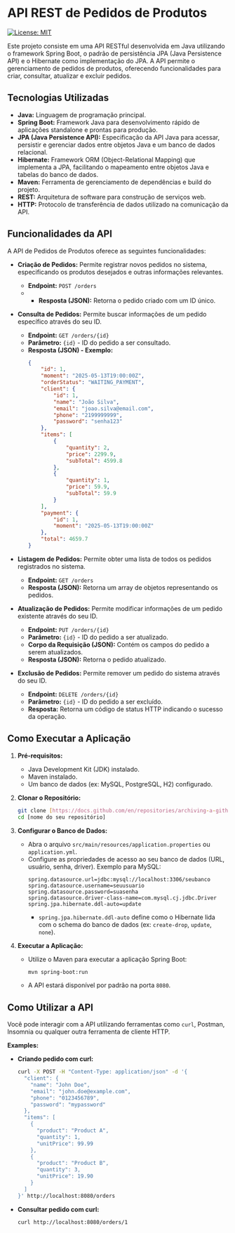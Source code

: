 # API REST de Pedidos de Produtos

[![License: MIT](https://img.shields.io/badge/License-MIT-yellow.svg)](https://opensource.org/licenses/MIT)

Este projeto consiste em uma API RESTful desenvolvida em Java utilizando o framework Spring Boot, o padrão de persistência JPA (Java Persistence API) e o Hibernate como implementação do JPA. A API permite o gerenciamento de pedidos de produtos, oferecendo funcionalidades para criar, consultar, atualizar e excluir pedidos.

## Tecnologias Utilizadas

* **Java:** Linguagem de programação principal.
* **Spring Boot:** Framework Java para desenvolvimento rápido de aplicações standalone e prontas para produção.
* **JPA (Java Persistence API):** Especificação da API Java para acessar, persistir e gerenciar dados entre objetos Java e um banco de dados relacional.
* **Hibernate:** Framework ORM (Object-Relational Mapping) que implementa a JPA, facilitando o mapeamento entre objetos Java e tabelas do banco de dados.
* **Maven:** Ferramenta de gerenciamento de dependências e build do projeto.
* **REST:** Arquitetura de software para construção de serviços web.
* **HTTP:** Protocolo de transferência de dados utilizado na comunicação da API.

## Funcionalidades da API

A API de Pedidos de Produtos oferece as seguintes funcionalidades:

* **Criação de Pedidos:** Permite registrar novos pedidos no sistema, especificando os produtos desejados e outras informações relevantes.
    * **Endpoint:** `POST /orders`
    * * **Resposta (JSON):** Retorna o pedido criado com um ID único.

* **Consulta de Pedidos:** Permite buscar informações de um pedido específico através do seu ID.
    * **Endpoint:** `GET /orders/{id}`
    * **Parâmetro:** `{id}` - ID do pedido a ser consultado.
    * **Resposta (JSON) - Exemplo:**
        ```json
        {
            "id": 1,
            "moment": "2025-05-13T19:00:00Z",
            "orderStatus": "WAITING_PAYMENT",
            "client": {
                "id": 1,
                "name": "João Silva",
                "email": "joao.silva@email.com",
                "phone": "2199999999",
                "password": "senha123"
            },
            "items": [
                {
                    "quantity": 2,
                    "price": 2299.9,
                    "subTotal": 4599.8
                },
                {
                    "quantity": 1,
                    "price": 59.9,
                    "subTotal": 59.9
                }
            ],
            "payment": {
                "id": 1,
                "moment": "2025-05-13T19:00:00Z"
            },
            "total": 4659.7
        }
        ```

* **Listagem de Pedidos:** Permite obter uma lista de todos os pedidos registrados no sistema.
    * **Endpoint:** `GET /orders`
    * **Resposta (JSON):** Retorna um array de objetos representando os pedidos.

* **Atualização de Pedidos:** Permite modificar informações de um pedido existente através do seu ID.
    * **Endpoint:** `PUT /orders/{id}`
    * **Parâmetro:** `{id}` - ID do pedido a ser atualizado.
    * **Corpo da Requisição (JSON):** Contém os campos do pedido a serem atualizados.
    * **Resposta (JSON):** Retorna o pedido atualizado.

* **Exclusão de Pedidos:** Permite remover um pedido do sistema através do seu ID.
    * **Endpoint:** `DELETE /orders/{id}`
    * **Parâmetro:** `{id}` - ID do pedido a ser excluído.
    * **Resposta:** Retorna um código de status HTTP indicando o sucesso da operação.

## Como Executar a Aplicação

1.  **Pré-requisitos:**
    * Java Development Kit (JDK) instalado.
    * Maven instalado.
    * Um banco de dados (ex: MySQL, PostgreSQL, H2) configurado.

2.  **Clonar o Repositório:**
    ```bash
    git clone [https://docs.github.com/en/repositories/archiving-a-github-repository/referencing-and-citing-content](https://docs.github.com/en/repositories/archiving-a-github-repository/referencing-and-citing-content)
    cd [nome do seu repositório]
    ```

3.  **Configurar o Banco de Dados:**
    * Abra o arquivo `src/main/resources/application.properties` ou `application.yml`.
    * Configure as propriedades de acesso ao seu banco de dados (URL, usuário, senha, driver). Exemplo para MySQL:
        ```properties
        spring.datasource.url=jdbc:mysql://localhost:3306/seubanco
        spring.datasource.username=seuusuario
        spring.datasource.password=suasenha
        spring.datasource.driver-class-name=com.mysql.cj.jdbc.Driver
        spring.jpa.hibernate.ddl-auto=update
        ```
        * `spring.jpa.hibernate.ddl-auto` define como o Hibernate lida com o schema do banco de dados (ex: `create-drop`, `update`, `none`).

4.  **Executar a Aplicação:**
    * Utilize o Maven para executar a aplicação Spring Boot:
        ```bash
        mvn spring-boot:run
        ```
    * A API estará disponível por padrão na porta `8080`.

## Como Utilizar a API

Você pode interagir com a API utilizando ferramentas como `curl`, Postman, Insomnia ou qualquer outra ferramenta de cliente HTTP.

**Examples:**

* **Criando pedido com curl:**
    ```bash
    curl -X POST -H "Content-Type: application/json" -d '{
      "client": {
        "name": "John Doe",
        "email": "john.doe@example.com",
        "phone": "0123456789",
        "password": "mypassword"
      },
      "items": [
        {
          "product": "Product A",
          "quantity": 1,
          "unitPrice": 99.99
        },
        {
          "product": "Product B",
          "quantity": 3,
          "unitPrice": 19.90
        }
      ]
    }' http://localhost:8080/orders
    ```

* **Consultar pedido com curl:**
    ```bash
    curl http://localhost:8080/orders/1
    ```
